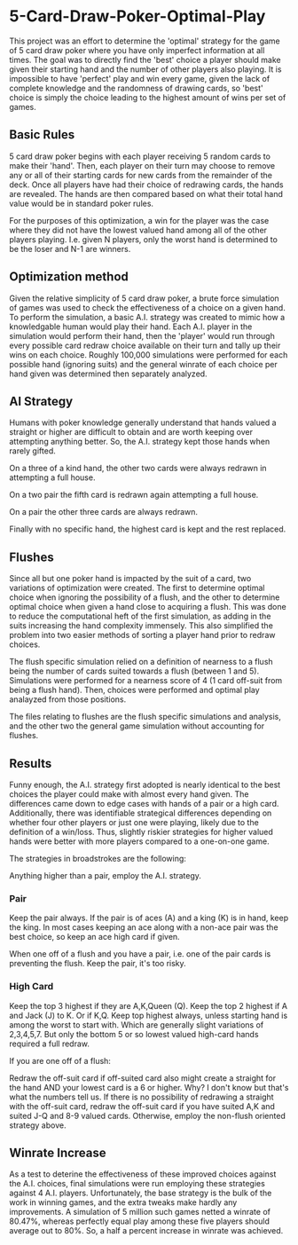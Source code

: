 # 5-Card-Draw-Poker-Optimal-Play

This project was an effort to determine the 'optimal' strategy for the game of 5 card draw poker where you have only imperfect information at all times. The goal was to directly find the 'best' choice a player should make given their starting hand and the number of other players also playing. It is impossible to have 'perfect' play and win every game, given the lack of complete knowledge and the randomness of drawing cards, so 'best' choice is simply the choice leading to the highest amount of wins per set of games.

## Basic Rules

5 card draw poker begins with each player receiving 5 random cards to make their 'hand'. Then, each player on their turn may choose to remove any or all of their starting cards for new cards from the remainder of the deck. Once all players have had their choice of redrawing cards, the hands are revealed. The hands are then compared based on what their total hand value would be in standard poker rules.

For the purposes of this optimization, a win for the player was the case where they did not have the lowest valued hand among all of the other players playing. I.e. given N players, only the worst hand is determined to be the loser and N-1 are winners.

## Optimization method

Given the relative simplicity of 5 card draw poker, a brute force simulation of games was used to check the effectiveness of a choice on a given hand. To perform the simulation, a basic A.I. strategy was created to mimic how a knowledgable human would play their hand. Each A.I. player in the simulation would perform their hand, then the 'player' would run through every possible card redraw choice available on their turn and tally up their wins on each choice. Roughly 100,000 simulations were performed for each possible hand (ignoring suits) and the general winrate of each choice per hand given was determined then separately analyzed.

## AI Strategy

Humans with poker knowledge generally understand that hands valued a straight or higher are difficult to obtain and are worth keeping over attempting anything better. So, the A.I. strategy kept those hands when rarely gifted.

On a three of a kind hand, the other two cards were always redrawn in attempting a full house.

On a two pair the fifth card is redrawn again attempting a full house.

On a pair the other three cards are always redrawn.

Finally with no specific hand, the highest card is kept and the rest replaced.

## Flushes

Since all but one poker hand is impacted by the suit of a card, two variations of optimization were created. The first to determine optimal choice when ignoring the possibility of a flush, and the other to determine optimal choice when given a hand close to acquiring a flush. This was done to reduce the computational heft of the first simulation, as adding in the suits increasing the hand complexity immensely. This also simplified the problem into two easier methods of sorting a player hand prior to redraw choices.

The flush specific simulation relied on a definition of nearness to a flush being the number of cards suited towards a flush (between 1 and 5). Simulations were performed for a nearness score of 4 (1 card off-suit from being a flush hand). Then, choices were performed and optimal play analayzed from those positions.

The files relating to flushes are the flush specific simulations and analysis, and the other two the general game simulation without accounting for flushes.

## Results

Funny enough, the A.I. strategy first adopted is nearly identical to the best choices the player could make with almost every hand given. The differences came down to edge cases with hands of a pair or a high card. Additionally, there was identifiable strategical differences depending on whether four other players or just one were playing, likely due to the definition of a win/loss. Thus, slightly riskier strategies for higher valued hands were better with more players compared to a one-on-one game.

The strategies in broadstrokes are the following:

Anything higher than a pair, employ the A.I. strategy.

### Pair

Keep the pair always. If the pair is of aces (A) and a king (K) is in hand, keep the king. In most cases keeping an ace along with a non-ace pair was the best choice, so keep an ace high card if given.

When one off of a flush and you have a pair, i.e. one of the pair cards is preventing the flush. Keep the pair, it's too risky.

### High Card

Keep the top 3 highest if they are A,K,Queen (Q).
Keep the top 2 highest if A and Jack (J) to K. Or if K,Q.
Keep top highest always, unless starting hand is among the worst to start with. Which are generally slight variations of 2,3,4,5,7. But only the bottom 5 or so lowest valued high-card hands required a full redraw.

If you are one off of a flush:

Redraw the off-suit card if off-suited card also might create a straight for the hand AND your lowest card is a 6 or higher. Why? I don't know but that's what the numbers tell us.
If there is no possibility of redrawing a straight with the off-suit card, redraw the off-suit card if you have suited A,K and suited J-Q and 8-9 valued cards.
Otherwise, employ the non-flush oriented strategy above.

## Winrate Increase

As a test to deterine the effectiveness of these improved choices against the A.I. choices, final simulations were run employing these strategies against 4 A.I. players. Unfortunately, the base strategy is the bulk of the work in winning games, and the extra tweaks make hardly any improvements. A simulation of 5 million such games netted a winrate of 80.47%, whereas perfectly equal play among these five players should average out to 80%. So, a half a percent increase in winrate was achieved.

